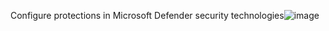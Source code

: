 Configure protections in Microsoft Defender security technologies![image](https://github.com/user-attachments/assets/2fa2616c-48cd-42fa-a6ab-18ea0ba19222)
